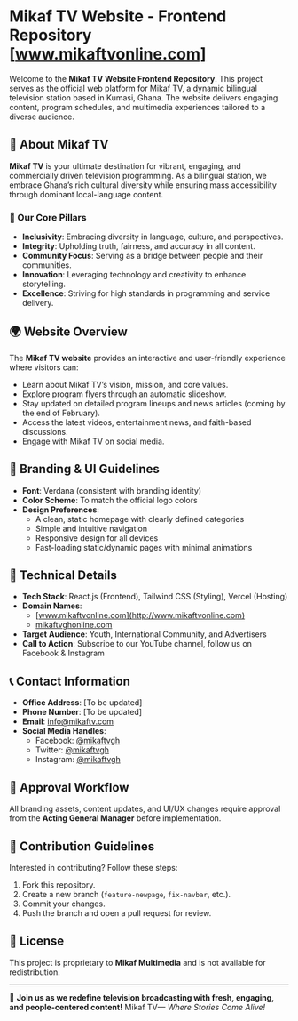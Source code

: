 # Mikaf TV Website - Frontend Repository [www.mikaftvonline.com]

Welcome to the **Mikaf TV Website Frontend Repository**. This project serves as the official web platform for Mikaf TV, a dynamic bilingual television station based in Kumasi, Ghana. The website delivers engaging content, program schedules, and multimedia experiences tailored to a diverse audience.

## 🌟 About Mikaf TV

**Mikaf TV** is your ultimate destination for vibrant, engaging, and commercially driven television programming. As a bilingual station, we embrace Ghana’s rich cultural diversity while ensuring mass accessibility through dominant local-language content.

### 📌 Our Core Pillars

- **Inclusivity**: Embracing diversity in language, culture, and perspectives.
- **Integrity**: Upholding truth, fairness, and accuracy in all content.
- **Community Focus**: Serving as a bridge between people and their communities.
- **Innovation**: Leveraging technology and creativity to enhance storytelling.
- **Excellence**: Striving for high standards in programming and service delivery.

## 🌍 Website Overview

The **Mikaf TV website** provides an interactive and user-friendly experience where visitors can:

- Learn about Mikaf TV’s vision, mission, and core values.
- Explore program flyers through an automatic slideshow.
- Stay updated on detailed program lineups and news articles (coming by the end of February).
- Access the latest videos, entertainment news, and faith-based discussions.
- Engage with Mikaf TV on social media.

## 🎨 Branding & UI Guidelines

- **Font**: Verdana (consistent with branding identity)
- **Color Scheme**: To match the official logo colors
- **Design Preferences**:
  - A clean, static homepage with clearly defined categories
  - Simple and intuitive navigation
  - Responsive design for all devices
  - Fast-loading static/dynamic pages with minimal animations

## 🚀 Technical Details

- **Tech Stack**: React.js (Frontend), Tailwind CSS (Styling), Vercel (Hosting)
- **Domain Names**:
  - [www.mikaftvonline.com](http://www.mikaftvonline.com)
  - [mikaftvghonline.com](http://mikaftvghonline.com)
- **Target Audience**: Youth, International Community, and Advertisers
- **Call to Action**: Subscribe to our YouTube channel, follow us on Facebook & Instagram

## 📞 Contact Information

- **Office Address**: [To be updated]
- **Phone Number**: [To be updated]
- **Email**: [info@mikaftv.com](mailto:info@mikaftv.com)
- **Social Media Handles**:
  - Facebook: [@mikaftvgh](https://facebook.com/mikaftvgh)
  - Twitter: [@mikaftvgh](https://twitter.com/mikaftvgh)
  - Instagram: [@mikaftvgh](https://instagram.com/mikaftvgh)

## 🎯 Approval Workflow

All branding assets, content updates, and UI/UX changes require approval from the **Acting General Manager** before implementation.

## 📌 Contribution Guidelines

Interested in contributing? Follow these steps:

1. Fork this repository.
2. Create a new branch (`feature-newpage`, `fix-navbar`, etc.).
3. Commit your changes.
4. Push the branch and open a pull request for review.

## 📜 License

This project is proprietary to **Mikaf Multimedia** and is not available for redistribution.

---

📢 **Join us as we redefine television broadcasting with fresh, engaging, and people-centered content!** Mikaf TV— *Where Stories Come Alive!*

